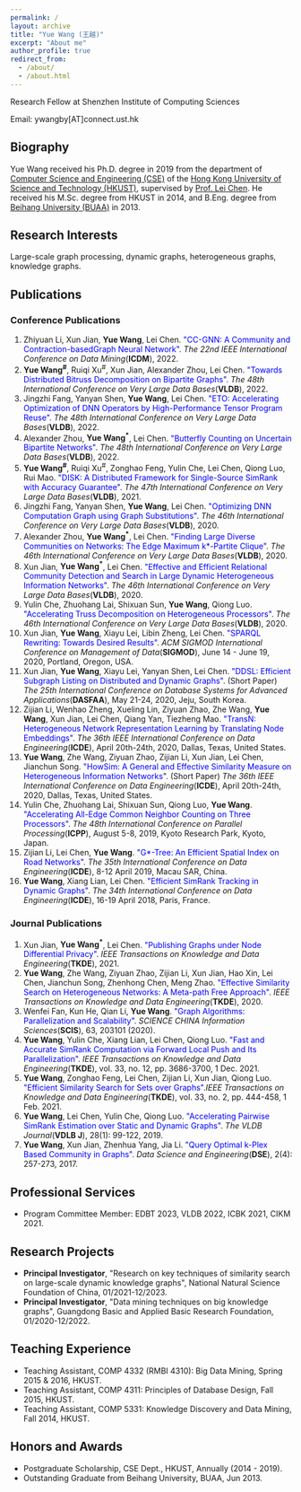 ```yaml
---
permalink: /
layout: archive
title: "Yue Wang (王越)"
excerpt: "About me"
author_profile: true
redirect_from: 
  - /about/
  - /about.html
---
```

Research Fellow at Shenzhen Institute of Computing Sciences

Email: ywangby[AT]connect.ust.hk

## Biography
Yue Wang received his Ph.D. degree in 2019
from the department of [Computer Science and Engineering (CSE)](https://www.cse.ust.hk/)
of the [Hong Kong University of Science and Technology (HKUST)](https://www.ust.hk/),
supervised by [Prof. Lei Chen](http://www.cse.ust.hk/~leichen/).
He received his M.Sc. degree from HKUST in 2014,
and B.Eng. degree from [Beihang University (BUAA)](http://ev.buaa.edu.cn/) in 2013.


## Research Interests
Large-scale graph processing, dynamic graphs, heterogeneous graphs, knowledge graphs.

## Publications 
### Conference Publications
1. Zhiyuan Li, Xun Jian, **Yue Wang**, Lei Chen. <font color="blue">"CC-GNN: A Community and Contraction-basedGraph Neural Network".</font> _The 22nd IEEE International Conference on Data Mining_(**ICDM**), 2022.
1. **Yue Wang<sup>#</sup>**, Ruiqi Xu<sup>#</sup>, Xun Jian, Alexander Zhou, Lei Chen. <font color="blue">"Towards Distributed Bitruss Decomposition on Bipartite Graphs".</font> _The 48th International Conference on Very Large Data Bases_(**VLDB**), 2022.
1. Jingzhi Fang, Yanyan Shen, **Yue Wang**, Lei Chen. <font color="blue"> "ETO: Accelerating Optimization of DNN Operators by High-Performance Tensor Program Reuse".</font> _The 48th International Conference on Very Large Data Bases_(**VLDB**), 2022. 
1. Alexander Zhou, **Yue Wang<sup>*</sup>**, Lei Chen.  <font color="blue"> "Butterfly Counting on Uncertain Bipartite Networks"</font>. _The 48th International Conference on Very Large Data Bases_(**VLDB**), 2022.
1. **Yue Wang<sup>#</sup>**, Ruiqi Xu<sup>#</sup>, Zonghao Feng, Yulin Che, Lei Chen, Qiong Luo, Rui Mao. <font color="blue">"DISK: A Distributed Framework for Single-Source SimRank with Accuracy Guarantee".</font> _The 47th International Conference on Very Large Data Bases_(**VLDB**), 2021. 
3. Jingzhi Fang, Yanyan Shen, **Yue Wang**, Lei Chen. <font color="blue">"Optimizing DNN Computation Graph using Graph Substitutions".</font> _The 46th International Conference on Very Large Data Bases_(**VLDB**), 2020.
1. Alexander Zhou, **Yue Wang<sup>*</sup>**, Lei Chen.  <font color="blue"> "Finding Large Diverse Communities on Networks: The Edge Maximum k*-Partite Clique"</font>. _The 46th International Conference on Very Large Data Bases_(**VLDB**), 2020.
1. Xun Jian, **Yue Wang<sup>*</sup>**, Lei Chen. <font color="blue"> "Effective and Efficient Relational Community Detection and Search in Large Dynamic Heterogeneous Information Networks"</font>. _The 46th International Conference on Very Large Data Bases_(**VLDB**), 2020.
1. Yulin Che, Zhuohang Lai, Shixuan Sun, **Yue Wang**, Qiong Luo.  <font color="blue"> "Accelerating Truss Decomposition on Heterogeneous Processors"</font>. 
_The 46th International Conference on Very Large Data Bases_(**VLDB**), 2020.
1. Xun Jian, **Yue Wang**, Xiayu Lei, Libin Zheng, Lei Chen. <font color="blue"> "SPARQL Rewriting: Towards Desired Results"</font>. _ACM SIGMOD International Conference on Management of Data_(**SIGMOD**), June 14 - June 19, 2020, Portland, Oregon, USA.
1. Xun Jian, **Yue Wang**, Xiayu Lei, Yanyan Shen, Lei Chen. <font color="blue"> "DDSL: Efficient Subgraph Listing on Distributed and Dynamic Graphs"</font>. (Short Paper) _The 25th International Conference on Database Systems for Advanced Applications_(**DASFAA**), May 21-24, 2020, Jeju, South Korea.
1. Zijian Li, Wenhao Zheng, Xueling Lin, Ziyuan Zhao, Zhe Wang, **Yue Wang**, Xun Jian, Lei Chen, Qiang Yan, Tiezheng Mao. <font color="blue">"TransN: Heterogeneous Network Representation Learning by Translating Node Embeddings"</font>. _The 36th IEEE International Conference on Data Engineering_(**ICDE**), April 20th-24th, 2020, Dallas, Texas, United States.
3. **Yue Wang**, Zhe Wang, Ziyuan Zhao, Zijian Li,  Xun Jian,  Lei Chen,  Jianchun Song. <font color="blue">"HowSim: A General and Effective Similarity Measure on Heterogeneous Information Networks</font>". (Short Paper) _The 36th IEEE International Conference on Data Engineering_(**ICDE**), April 20th-24th, 2020, Dallas, Texas, United States.
4.  Yulin Che, Zhuohang Lai, Shixuan Sun, Qiong Luo, **Yue Wang**.  <font color="blue">"Accelerating All-Edge Common Neighbor Counting on Three Processors"</font>. _The 48th International Conference on Parallel Processing_(**ICPP**), August 5-8, 2019, Kyoto Research Park, Kyoto, Japan.
5.  Zijian Li, Lei Chen, **Yue Wang**. <font color="blue">"G*-Tree: An Efficient Spatial Index on Road Networks"</font>. _The 35th International Conference on Data Engineering_(**ICDE**), 8-12 April 2019, Macau SAR, China.
6.  **Yue Wang**, Xiang Lian, Lei Chen. <font color="blue">"Efficient SimRank Tracking in Dynamic Graphs"</font>. _The 34th International Conference on Data Engineering_(**ICDE**), 16-19  April 2018, Paris, France.

### Journal Publications
1. Xun Jian, **Yue Wang<sup>*</sup>**, Lei Chen. <font color="blue">"Publishing Graphs under Node Differential Privacy"</font>. _IEEE Transactions on Knowledge and Data Engineering_(**TKDE**), 2021.
1. **Yue Wang**, Zhe Wang, Ziyuan Zhao, Zijian Li, Xun Jian, Hao Xin, Lei Chen, Jianchun Song, Zhenhong Chen, Meng Zhao. <font color="blue">"Effective Similarity Search on Heterogeneous Networks: A Meta-path Free Approach"</font>. _IEEE Transactions on Knowledge and Data Engineering_(**TKDE**), 2020.
1. Wenfei Fan, Kun He, Qian Li, **Yue Wang**. <font color="blue">"Graph Algorithms: Parallelization and Scalability"</font>. _SCIENCE CHINA Information Sciences_(**SCIS**), 63, 203101 (2020).
1. **Yue Wang**, Yulin Che, Xiang Lian, Lei Chen, Qiong Luo. <font color="blue">"Fast and Accurate SimRank Computation via Forward Local Push and Its Parallelization"</font>. _IEEE Transactions on Knowledge and Data Engineering_(**TKDE**), vol. 33, no. 12, pp. 3686-3700, 1 Dec. 2021.
1. **Yue Wang**, Zonghao Feng, Lei Chen, Zijian Li, Xun Jian, Qiong Luo. <font color="blue">"Efficient Similarity Search for Sets over Graphs"</font>._IEEE Transactions on Knowledge and Data Engineering_(**TKDE**), vol. 33, no. 2, pp. 444-458, 1 Feb. 2021.
1.  **Yue Wang**, Lei Chen, Yulin Che, Qiong Luo. <font color="blue">"Accelerating Pairwise SimRank Estimation over Static and Dynamic Graphs"</font>. _The VLDB Journal_(**VDLB J**), 28(1): 99-122, 2019.
1.  **Yue Wang**, Xun Jian, Zhenhua Yang, Jia Li. <font color="blue">"Query Optimal k-Plex Based Community in Graphs"</font>. _Data Science and Engineering_(**DSE**), 2(4): 257-273, 2017.


## Professional Services
- Program Committee Member: EDBT 2023,  VLDB 2022, ICBK 2021, CIKM 2021.

## Research Projects
- **Principal Investigator**, "Research on key techniques of similarity search on large-scale dynamic knowledge graphs", National Natural Science Foundation of China, 01/2021-12/2023.
- **Principal Investigator**, "Data mining techniques on big knowledge graphs", Guangdong Basic and Applied Basic Research Foundation, 01/2020-12/2022.


## Teaching Experience
- Teaching Assistant, COMP 4332 (RMBI 4310): Big Data Mining, Spring 2015 & 2016, HKUST.
- Teaching Assistant, COMP 4311: Principles of Database Design, Fall 2015, HKUST.
- Teaching Assistant, COMP 5331: Knowledge Discovery and Data Mining, Fall 2014, HKUST.


## Honors and Awards
- Postgraduate Scholarship, CSE Dept., HKUST, Annually (2014 - 2019).
- Outstanding Graduate from Beihang University, BUAA, Jun 2013.
